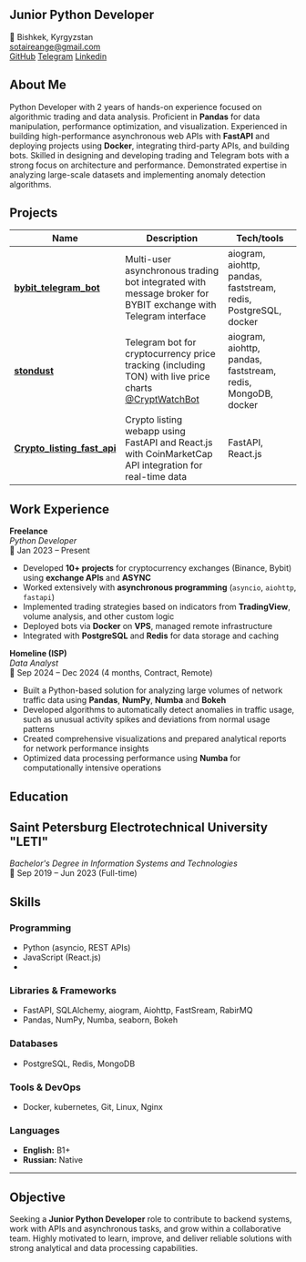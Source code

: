 ## **Junior Python Developer**  
📍 Bishkek, Kyrgyzstan  
 sotaireange@gmail.com  
 [GitHub](https://github.com/sotaireange)
[Telegram](https://t.me/sotaireange)
[Linkedin](https://www.linkedin.com/in/sotaireange/)

## About Me
Python Developer with 2 years of hands-on experience focused on algorithmic trading and data analysis. Proficient in **Pandas** for data manipulation, performance optimization, and visualization. Experienced in building high-performance asynchronous web APIs with **FastAPI** and deploying projects using **Docker**, integrating third-party APIs, and building bots. Skilled in designing and developing trading and Telegram bots with a strong focus on architecture and performance. Demonstrated expertise in analyzing large-scale datasets and implementing anomaly detection algorithms.

## Projects

|Name|Description|Tech/tools|
|---|---|---|
|**[bybit_telegram_bot](https://github.com/sotaireange/bybit_telegram_bot)**|Multi-user asynchronous trading bot integrated with message broker for BYBIT exchange with Telegram interface|aiogram, aiohttp, pandas, faststream, redis, PostgreSQL, docker|
|**[stondust](https://github.com/sotaireange/stondust)**|Telegram bot for cryptocurrency price tracking (including TON) with live price charts [@CryptWatchBot](https://t.me/CryptWatchBot)|aiogram, aiohttp, pandas, faststream, redis, MongoDB, docker|
|**[Crypto_listing_fast_api](https://github.com/sotaireange/Crypto_listing_fast_api)**|Crypto listing webapp using FastAPI and React.js with CoinMarketCap API integration for real-time data|FastAPI, React.js|

##  Work Experience


**Freelance**  
_Python Developer_  
📅 Jan 2023 – Present

- Developed **10+ projects** for cryptocurrency exchanges (Binance, Bybit) using **exchange APIs** and **ASYNC**
- Worked extensively with **asynchronous programming** (`asyncio`, `aiohttp`, `fastapi`)
- Implemented trading strategies based on indicators from **TradingView**, volume analysis, and other custom logic
- Deployed bots via **Docker** on **VPS**, managed remote infrastructure
- Integrated with **PostgreSQL** and **Redis** for data storage and caching


**Homeline (ISP)**  
_Data Analyst_  
📅 Sep 2024 – Dec 2024 (4 months, Contract, Remote)

- Built a Python-based solution for analyzing large volumes of network traffic data using **Pandas**, **NumPy**, **Numba** and **Bokeh**
- Developed algorithms to automatically detect anomalies in traffic usage, such as unusual activity spikes and deviations from normal usage patterns
- Created comprehensive visualizations and prepared analytical reports for network performance insights
- Optimized data processing performance using **Numba** for computationally intensive operations


##  Education

## **Saint Petersburg Electrotechnical University "LETI"**  
_Bachelor's Degree in Information Systems and Technologies_  
📅 Sep 2019 – Jun 2023 (Full-time)

##  Skills

### Programming
- Python (asyncio, REST APIs)
- JavaScript (React.js)
- 
### Libraries & Frameworks
- FastAPI, SQLAlchemy, aiogram, Aiohttp, FastSream, RabirMQ
- Pandas, NumPy, Numba, seaborn, Bokeh
### Databases
- PostgreSQL, Redis, MongoDB

### Tools & DevOps
- Docker, kubernetes, Git, Linux, Nginx

### Languages

- **English:** B1+
- **Russian:** Native

---

##  Objective
Seeking a **Junior Python Developer** role to contribute to backend systems, work with APIs and asynchronous tasks, and grow within a collaborative team. Highly motivated to learn, improve, and deliver reliable solutions with strong analytical and data processing capabilities.
